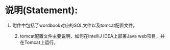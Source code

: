 # 说明(Statement):

1. 附件中包括了wordbook对应的SQL文件以及tomcat配置文件。

 	2. tomcat配置文件主要说明，如何在IntelliJ IDEA上部署Java web项目，并在Tomcat上运行。

